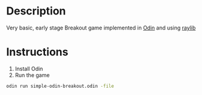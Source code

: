 # Description

Very basic, early stage Breakout game implemented in [Odin](https://odin-lang.org/) and using [raylib](https://www.raylib.com/)

# Instructions

1. Install Odin 
2. Run the game

```sh
odin run simple-odin-breakout.odin -file
```
